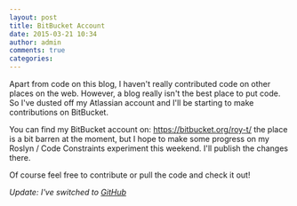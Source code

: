```yaml
---
layout: post
title: BitBucket Account
date: 2015-03-21 10:34
author: admin
comments: true
categories:
---
```

Apart from code on this blog, I haven't really contributed code on other places on the web. However, a blog really isn't the best place to put code. So I've dusted off my Atlassian account and I'll be starting to make contributions on BitBucket.

You can find my BitBucket account on: <a title="BitBucket Account" href="https://bitbucket.org/roy-t/" target="_blank">https://bitbucket.org/roy-t/</a> the place is a bit barren at the moment, but I hope to make some progress on my Roslyn / Code Constraints experiment this weekend. I'll publish the changes there.

Of course feel free to contribute or pull the code and check it out!

*Update: I've switched to [GitHub](https://github.com/roy-t)*